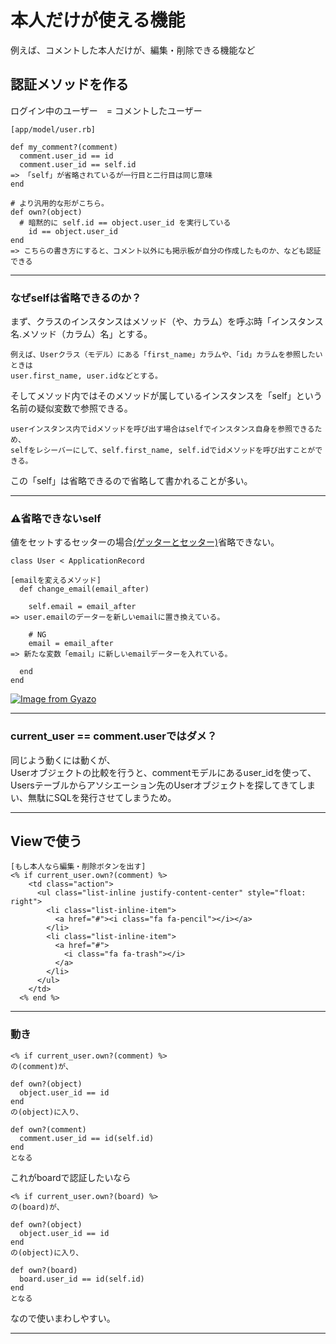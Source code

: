 # 本人だけが使える機能
例えば、コメントした本人だけが、編集・削除できる機能など

## 認証メソッドを作る
ログイン中のユーザー　= コメントしたユーザー
~~~
[app/model/user.rb]

def my_comment?(comment)
  comment.user_id == id
  comment.user_id == self.id
=> 「self」が省略されているが一行目と二行目は同じ意味
end

# より汎用的な形がこちら。
def own?(object)
  # 暗黙的に self.id == object.user_id を実行している
    id == object.user_id
end
=> こちらの書き方にすると、コメント以外にも掲示板が自分の作成したものか、なども認証できる
~~~
***

### なぜselfは省略できるのか？
まず、クラスのインスタンスはメソッド（や、カラム）を呼ぶ時「インスタンス名.メソッド（カラム）名」とする。 
~~~
例えば、Userクラス（モデル）にある「first_name」カラムや、「id」カラムを参照したいときは
user.first_name, user.idなどとする。
~~~
そしてメソッド内ではそのメソッドが属しているインスタンスを「self」という名前の疑似変数で参照できる。  
~~~
userインスタンス内でidメソッドを呼び出す場合はselfでインスタンス自身を参照できるため、
selfをレシーバーにして、self.first_name, self.idでidメソッドを呼び出すことができる。
~~~
この「self」は省略できるので省略して書かれることが多い。
***

### ⚠️省略できないself
値をセットするセッターの場合[(ゲッターとセッター)](https://www.notion.so/Ruby-681978d320af4835afb075214462420e)省略できない。
~~~
class User < ApplicationRecord

[emailを変えるメソッド]
  def change_email(email_after)

    self.email = email_after
=> user.emailのデーターを新しいemailに置き換えている。

    # NG
    email = email_after
=> 新たな変数「email」に新しいemailデーターを入れている。

  end
end
~~~
[![Image from Gyazo](https://i.gyazo.com/62a375ef2442841816edac27bcacad70.png)](https://gyazo.com/62a375ef2442841816edac27bcacad70)
***

### current_user == comment.userではダメ？
同じよう動くには動くが、    
Userオブジェクトの比較を行うと、commentモデルにあるuser_idを使って、  
Usersテーブルからアソシエーション先のUserオブジェクトを探してきてしまい、無駄にSQLを発行させてしまうため。
***

## Viewで使う
~~~
[もし本人なら編集・削除ボタンを出す]
<% if current_user.own?(comment) %>
    <td class="action">
      <ul class="list-inline justify-content-center" style="float: right">
        <li class="list-inline-item">
          <a href="#"><i class="fa fa-pencil"></i></a>
        </li>
        <li class="list-inline-item">
          <a href="#">
            <i class="fa fa-trash"></i>
          </a>
        </li>
      </ul>
    </td>
  <% end %>
~~~
***

### 動き
~~~
<% if current_user.own?(comment) %>
の(comment)が、

def own?(object)
  object.user_id == id
end
の(object)に入り、

def own?(comment)
  comment.user_id == id(self.id)
end
となる
~~~
これがboardで認証したいなら
~~~
<% if current_user.own?(board) %>
の(board)が、

def own?(object)
  object.user_id == id
end
の(object)に入り、

def own?(board)
  board.user_id == id(self.id)
end
となる
~~~
なので使いまわしやすい。
***
